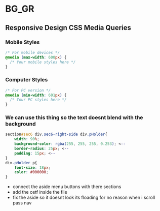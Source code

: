 # BG_GR

## Responsive Design CSS Media Queries

### Mobile Styles
```css
/* For mobile devices */
@media (max-width: 600px) {
  /* Your mobile styles here */
}
```

### Computer Styles 

```css
/* For PC version */
@media (min-width: 601px) {
  /* Your PC styles here */
}
```

### We can use this thing so the text doesnt blend with the background

```css  
section#sec6 div.sec6-right-side div.pHolder{
    width: 90%;
    background-color: rgba(255, 255, 255, 0.253); <--
    border-radius: 25px; <--
    padding: 15px; <--
}
div.pHolder p{
    font-size: 18px;
    color: #000000;
}

```
- connect the aside menu buttons with there sections
- add the cetf inside the file
- fix the aside so it doesnt look its floading for no reason when i scroll pass nav